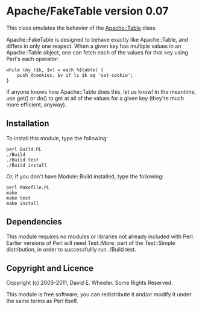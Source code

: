 Apache/FakeTable version 0.07
=============================

This class emulates the behavior of the
[Apache::Table](http://search.cpan.org/perldoc?Apache::Table) class.

Apache::FakeTable is designed to behave exactly like Apache::Table, and
differs in only one respect. When a given key has multiple values in an
Apache::Table object, one can fetch each of the values for that key using
Perl's each operator:

    while (my ($k, $v) = each %$table) {
        push @cookies, $v if lc $k eq 'set-cookie';
    }

If anyone knows how Apache::Table does this, let us know! In the meantime, use
get() or do() to get at all of the values for a given key (they're much more
efficient, anyway).

Installation
------------

To install this module, type the following:

    perl Build.PL
    ./Build
    ./Build test
    ./Build install

Or, if you don't have Module::Build installed, type the following:

    perl Makefile.PL
    make
    make test
    make install

Dependencies
------------

This module requires no modules or libraries not already included with Perl.
Earlier versions of Perl will need Test::More, part of the Test::Simple
distribution, in order to successfullly run ./Build test.

Copyright and Licence
---------------------

Copyright (c) 2003-2011, David E. Wheeler. Some Rights Reserved.

This module is free software; you can redistribute it and/or modify it under
the same terms as Perl itself.
